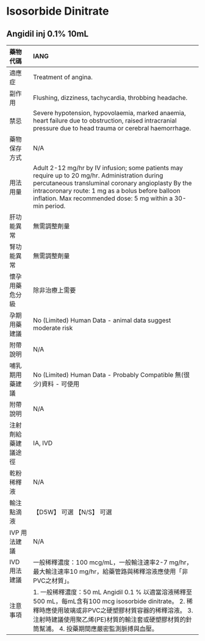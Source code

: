 # Isosorbide Dinitrate

## Angidil inj 0.1% 10mL

| 藥物代碼 | IANG |
| :--- | :--- |
| 適應症 | Treatment of angina. |
| 副作用 | Flushing, dizziness, tachycardia, throbbing headache. |
| 禁忌 | Severe hypotension, hypovolaemia, marked anaemia, heart failure due to obstruction, raised intracranial pressure due to head trauma or cerebral haemorrhage. |
| 藥物保存方式 | N/A |
| 用法用量 | Adult 2-12 mg/hr by IV infusion; some patients may require up to 20 mg/hr. Administration during percutaneous transluminal coronary angioplasty By the intracoronary route: 1 mg as a bolus before balloon inflation. Max recommended dose: 5 mg within a 30-min period. |
| 肝功能異常 | 無需調整劑量 |
| 腎功能異常 | 無需調整劑量 |
| 懷孕用藥危分級 | 除非治療上需要 |
| 孕期用藥建議 | No \(Limited\) Human Data - animal data suggest moderate risk |
| 附帶說明 | N/A |
| 哺乳期用藥建議 | No \(Limited\) Human Data - Probably Compatible 無\(很少\)資料 - 可使用 |
| 附帶說明 | N/A |
| 注射劑給藥建議途徑 | IA, IVD |
| 乾粉稀釋液 | N/A |
| 輸注點滴液 | 【D5W】 可選  【N/S】 可選 |
| IVP 用法建議 | N/A |
| IVD 用法建議 | 一般稀釋濃度：100 mcg/mL，一般輸注速率2-7 mg/hr，最大輸注速率10 mg/hr，給藥管路與稀釋溶液應使用「非PVC之材質」。 |
| 注意事項 | 1. 一般稀釋濃度：50 mL Angidil 0.1 % 以適當溶液稀釋至500 mL，每mL含有100 mcg isosorbide dinitrate。 2. 稀釋時應使用玻璃或非PVC之硬塑膠材質容器的稀釋溶液。 3. 注射時建議使用聚乙烯\(PE\)材質的輸注套或硬塑膠材質的針筒幫浦。 4. 投藥期間應嚴密監測脈搏與血壓。 |

